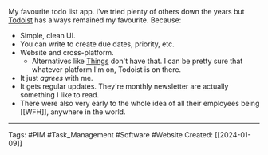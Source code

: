 My favourite todo list app. I've tried plenty of others down the years but [Todoist](https://todoist.com/) has always remained my favourite. Because:
- Simple, clean UI.
- You can write to create due dates, priority, etc.
- Website and cross-platform.
	- Alternatives like [Things](https://culturedcode.com/things/) don't have that. I can be pretty sure that whatever platform I'm on, Todoist is on there.
- It just *agrees* with me.
- It gets regular updates. They're monthly newsletter are actually something I like to read.
- There were also very early to the whole idea of all their employees being [[WFH]], anywhere in the world.

***

Tags: #PIM #Task_Management #Software #Website
Created: [[2024-01-09]]